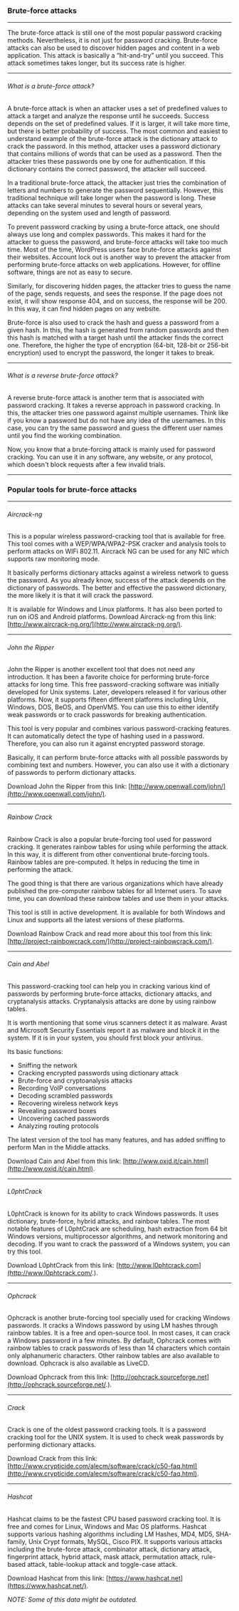 ### Brute-force attacks

---

The brute-force attack is still one of the most popular password cracking methods. Nevertheless, it is not just for password cracking. Brute-force attacks can also be used to discover hidden pages and content in a web application. This attack is basically a “hit-and-try” until you succeed. This attack sometimes takes longer, but its success rate is higher.

---

###### What is a brute-force attack?

A brute-force attack is when an attacker uses a set of predefined values to attack a target and analyze the response until he succeeds. Success depends on the set of predefined values. If it is larger, it will take more time, but there is better probability of success. The most common and easiest to understand example of the brute-force attack is the dictionary attack to crack the password. In this method, attacker uses a password dictionary that contains millions of words that can be used as a password. Then the attacker tries these passwords one by one for authentication. If this dictionary contains the correct password, the attacker will succeed.

In a traditional brute-force attack, the attacker just tries the combination of letters and numbers to generate the password sequentially. However, this traditional technique will take longer when the password is long. These attacks can take several minutes to several hours or several years, depending on the system used and length of password.

To prevent password cracking by using a brute-force attack, one should always use long and complex passwords. This makes it hard for the attacker to guess the password, and brute-force attacks will take too much time. Most of the time, WordPress users face brute-force attacks against their websites. Account lock out is another way to prevent the attacker from performing brute-force attacks on web applications. However, for offline software, things are not as easy to secure.

Similarly, for discovering hidden pages, the attacker tries to guess the name of the page, sends requests, and sees the response. If the page does not exist, it will show response 404, and on success, the response will be 200. In this way, it can find hidden pages on any website.

Brute-force is also used to crack the hash and guess a password from a given hash. In this, the hash is generated from random passwords and then this hash is matched with a target hash until the attacker finds the correct one. Therefore, the higher the type of encryption (64-bit, 128-bit or 256-bit encryption) used to encrypt the password, the longer it takes to break.

---

###### What is a reverse brute-force attack?

A reverse brute-force attack is another term that is associated with password cracking. It takes a reverse approach in password cracking. In this, the attacker tries one password against multiple usernames. Think like if you know a password but do not have any idea of the usernames. In this case, you can try the same password and guess the different user names until you find the working combination.

Now, you know that a brute-forcing attack is mainly used for password cracking. You can use it in any software, any website, or any protocol, which doesn't block requests after a few invalid trials.

---

### Popular tools for brute-force attacks

---
###### Aircrack-ng

This is a popular wireless password-cracking tool that is available for free. This tool comes with a WEP/WPA/WPA2-PSK cracker and analysis tools to perform attacks on WIFi 802.11. Aircrack NG can be used for any NIC which supports raw monitoring mode.

It basically performs dictionary attacks against a wireless network to guess the password. As you already know, success of the attack depends on the dictionary of passwords. The better and effective the password dictionary, the more likely it is that it will crack the password.

It is available for Windows and Linux platforms. It has also been ported to run on iOS and Android platforms. Download Aircrack-ng from this link: [http://www.aircrack-ng.org/](http://www.aircrack-ng.org/).

---

###### John the Ripper

John the Ripper is another excellent tool that does not need any introduction. It has been a favorite choice for performing brute-force attacks for long time. This free password-cracking software was initially developed for Unix systems. Later, developers released it for various other platforms. Now, it supports fifteen different platforms including Unix, Windows, DOS, BeOS, and OpenVMS. You can use this to either identify weak passwords or to crack passwords for breaking authentication.

This tool is very popular and combines various password-cracking features. It can automatically detect the type of hashing used in a password. Therefore, you can also run it against encrypted password storage.

Basically, it can perform brute-force attacks with all possible passwords by combining text and numbers. However, you can also use it with a dictionary of passwords to perform dictionary attacks.

Download John the Ripper from this link: [http://www.openwall.com/john/](http://www.openwall.com/john/).

---

###### Rainbow Crack

Rainbow Crack is also a popular brute-forcing tool used for password cracking. It generates rainbow tables for using while performing the attack. In this way, it is different from other conventional brute-forcing tools. Rainbow tables are pre-computed. It helps in reducing the time in performing the attack.

The good thing is that there are various organizations which have already published the pre-computer rainbow tables for all Internet users. To save time, you can download these rainbow tables and use them in your attacks.

This tool is still in active development. It is available for both Windows and Linux and supports all the latest versions of these platforms.

Download Rainbow Crack and read more about this tool from this link: [http://project-rainbowcrack.com/](http://project-rainbowcrack.com/).

---

###### Cain and Abel

This password-cracking tool can help you in cracking various kind of passwords by performing brute-force attacks, dictionary attacks, and cryptanalysis attacks. Cryptanalysis attacks are done by using rainbow tables.

It is worth mentioning that some virus scanners detect it as malware. Avast and Microsoft Security Essentials report it as malware and block it in the system. If it is in your system, you should first block your antivirus.

Its basic functions:

- Sniffing the network
- Cracking encrypted passwords using dictionary attack
- Brute-force and cryptoanalysis attacks
- Recording VoIP conversations
- Decoding scrambled passwords
- Recovering wireless network keys
- Revealing password boxes
- Uncovering cached passwords
- Analyzing routing protocols

The latest version of the tool has many features, and has added sniffing to perform Man in the Middle attacks.

Download Cain and Abel from this link: [http://www.oxid.it/cain.html](http://www.oxid.it/cain.html).

---

###### L0phtCrack

L0phtCrack is known for its ability to crack Windows passwords. It uses dictionary, brute-force, hybrid attacks, and rainbow tables. The most notable features of L0phtCrack are scheduling, hash extraction from 64 bit Windows versions, multiprocessor algorithms, and network monitoring and decoding. If you want to crack the password of a Windows system, you can try this tool.

Download L0phtCrack from this link: [http://www.l0phtcrack.com](http://www.l0phtcrack.com/.).

---

###### Ophcrack

Ophcrack is another brute-forcing tool specially used for cracking Windows passwords. It cracks a Windows password by using LM hashes through rainbow tables. It is a free and open-source tool. In most cases, it can crack a Windows password in a few minutes. By default, Ophcrack comes with rainbow tables to crack passwords of less than 14 characters which contain only alphanumeric characters. Other rainbow tables are also available to download. Ophcrack is also available as LiveCD.

Download Ophcrack from this link: [http://ophcrack.sourceforge.net](http://ophcrack.sourceforge.net/.).

---

###### Crack

Crack is one of the oldest password cracking tools. It is a password cracking tool for the UNIX system. It is used to check weak passwords by performing dictionary attacks.

Download Crack from this link:[http://www.crypticide.com/alecm/software/crack/c50-faq.html](http://www.crypticide.com/alecm/software/crack/c50-faq.html).

---

###### Hashcat

Hashcat claims to be the fastest CPU based password cracking tool. It is free and comes for Linux, Windows and Mac OS platforms. Hashcat supports various hashing algorithms including LM Hashes, MD4, MD5, SHA-family, Unix Crypt formats, MySQL, Cisco PIX. It supports various attacks including the brute-force attack, combinator attack, dictionary attack, fingerprint attack, hybrid attack, mask attack, permutation attack, rule-based attack, table-lookup attack and toggle-case attack.

Download Hashcat from this link: [https://www.hashcat.net](https://www.hashcat.net/).

*NOTE: Some of this data might be outdated.*

